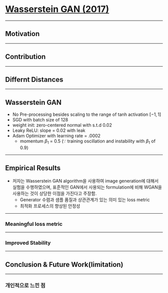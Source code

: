 # [Wasserstein GAN (2017)](https://arxiv.org/pdf/1701.07875.pdf)    

------------------------------------------------------------------------------------------------   

## Motivation    


------------------------------------------------------------------------------------------------    

## Contribution    

------------------------------------------------------------------------------------------------ 

## Differnt Distances    
    

------------------------------------------------------------------------------------------------    

## Wasserstein GAN       

- No Pre-processing besides scaling to the range of tanh activation $[-1, 1]$
- SGD with batch size of 128
- weight init: zero-centered normal with s.t.d 0.02
- Leaky ReLU: slope = 0.02 with leak
- Adam Optimizer with learning rate = .0002
  - momentum $\beta_1$ = 0.5 ($\because$ training oscillation and instability with $\beta_1$ of 0.9)    

------------------------------------------------------------------------------------------------   

## Empirical Results    

+ 저자는 Wasserstein GAN algorithm을 사용하여 image generation에 대해서 실험을 수행하였으며, 표준적인 GAN에서 사용되는 formulation에 비해 WGAN을 사용하는 것이 상당한 이점을 가진다고 주장함.    
  - Generator 수렴과 샘플 품질과 상관관계가 있는 의미 있는 loss metric
  - 최적화 프로세스의 향상된 안정성    

------------------------------------------------------------------------------------------------     

### Meaningful loss metric   



------------------------------------------------------------------------------------------------    

### Improved Stability       


------------------------------------------------------------------------------------------------       


## Conclusion & Future Work(limitation)      



------------------------------------------------------------------------------------------------      

### 개인적으로 느낀 점   
     
     



